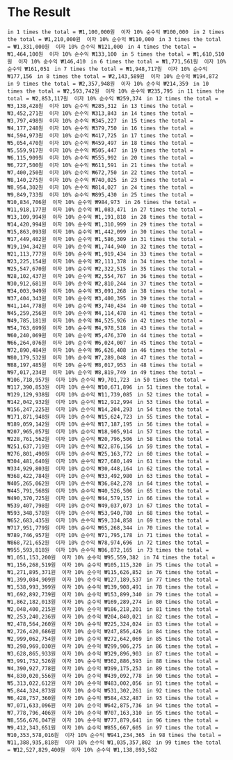 # The Result
```in 1 times the total = ₩1,100,000원  이자 10% 순수익 ₩100,000 ```
```in 2 times the total = ₩1,210,000원  이자 10% 순수익 ₩110,000 ```
```in 3 times the total = ₩1,331,000원  이자 10% 순수익 ₩121,000 ```
```in 4 times the total = ₩1,464,100원  이자 10% 순수익 ₩133,100 ```
```in 5 times the total = ₩1,610,510원  이자 10% 순수익 ₩146,410 ```
```in 6 times the total = ₩1,771,561원  이자 10% 순수익 ₩161,051 ```
```in 7 times the total = ₩1,948,717원  이자 10% 순수익 ₩177,156 ```
```in 8 times the total = ₩2,143,589원  이자 10% 순수익 ₩194,872 ```
```in 9 times the total = ₩2,357,948원  이자 10% 순수익 ₩214,359 ```
```in 10 times the total = ₩2,593,742원  이자 10% 순수익 ₩235,795 ```
```in 11 times the total = ₩2,853,117원  이자 10% 순수익 ₩259,374 ```
```in 12 times the total = ₩3,138,428원  이자 10% 순수익 ₩285,312 ```
```in 13 times the total = ₩3,452,271원  이자 10% 순수익 ₩313,843 ```
```in 14 times the total = ₩3,797,498원  이자 10% 순수익 ₩345,227 ```
```in 15 times the total = ₩4,177,248원  이자 10% 순수익 ₩379,750 ```
```in 16 times the total = ₩4,594,973원  이자 10% 순수익 ₩417,725 ```
```in 17 times the total = ₩5,054,470원  이자 10% 순수익 ₩459,497 ```
```in 18 times the total = ₩5,559,917원  이자 10% 순수익 ₩505,447 ```
```in 19 times the total = ₩6,115,909원  이자 10% 순수익 ₩555,992 ```
```in 20 times the total = ₩6,727,500원  이자 10% 순수익 ₩611,591 ```
```in 21 times the total = ₩7,400,250원  이자 10% 순수익 ₩672,750 ```
```in 22 times the total = ₩8,140,275원  이자 10% 순수익 ₩740,025 ```
```in 23 times the total = ₩8,954,302원  이자 10% 순수익 ₩814,027 ```
```in 24 times the total = ₩9,849,733원  이자 10% 순수익 ₩895,430 ```
```in 25 times the total = ₩10,834,706원  이자 10% 순수익 ₩984,973 ```
```in 26 times the total = ₩11,918,177원  이자 10% 순수익 ₩1,083,471 ```
```in 27 times the total = ₩13,109,994원  이자 10% 순수익 ₩1,191,818 ```
```in 28 times the total = ₩14,420,994원  이자 10% 순수익 ₩1,310,999 ```
```in 29 times the total = ₩15,863,093원  이자 10% 순수익 ₩1,442,099 ```
```in 30 times the total = ₩17,449,402원  이자 10% 순수익 ₩1,586,309 ```
```in 31 times the total = ₩19,194,342원  이자 10% 순수익 ₩1,744,940 ```
```in 32 times the total = ₩21,113,777원  이자 10% 순수익 ₩1,919,434 ```
```in 33 times the total = ₩23,225,154원  이자 10% 순수익 ₩2,111,378 ```
```in 34 times the total = ₩25,547,670원  이자 10% 순수익 ₩2,322,515 ```
```in 35 times the total = ₩28,102,437원  이자 10% 순수익 ₩2,554,767 ```
```in 36 times the total = ₩30,912,681원  이자 10% 순수익 ₩2,810,244 ```
```in 37 times the total = ₩34,003,949원  이자 10% 순수익 ₩3,091,268 ```
```in 38 times the total = ₩37,404,343원  이자 10% 순수익 ₩3,400,395 ```
```in 39 times the total = ₩41,144,778원  이자 10% 순수익 ₩3,740,434 ```
```in 40 times the total = ₩45,259,256원  이자 10% 순수익 ₩4,114,478 ```
```in 41 times the total = ₩49,785,181원  이자 10% 순수익 ₩4,525,926 ```
```in 42 times the total = ₩54,763,699원  이자 10% 순수익 ₩4,978,518 ```
```in 43 times the total = ₩60,240,069원  이자 10% 순수익 ₩5,476,370 ```
```in 44 times the total = ₩66,264,076원  이자 10% 순수익 ₩6,024,007 ```
```in 45 times the total = ₩72,890,484원  이자 10% 순수익 ₩6,626,408 ```
```in 46 times the total = ₩80,179,532원  이자 10% 순수익 ₩7,289,048 ```
```in 47 times the total = ₩88,197,485원  이자 10% 순수익 ₩8,017,953 ```
```in 48 times the total = ₩97,017,234원  이자 10% 순수익 ₩8,819,749 ```
```in 49 times the total = ₩106,718,957원  이자 10% 순수익 ₩9,701,723 ```
```in 50 times the total = ₩117,390,853원  이자 10% 순수익 ₩10,671,896 ```
```in 51 times the total = ₩129,129,938원  이자 10% 순수익 ₩11,739,085 ```
```in 52 times the total = ₩142,042,932원  이자 10% 순수익 ₩12,912,994 ```
```in 53 times the total = ₩156,247,225원  이자 10% 순수익 ₩14,204,293 ```
```in 54 times the total = ₩171,871,948원  이자 10% 순수익 ₩15,624,723 ```
```in 55 times the total = ₩189,059,142원  이자 10% 순수익 ₩17,187,195 ```
```in 56 times the total = ₩207,965,057원  이자 10% 순수익 ₩18,905,914 ```
```in 57 times the total = ₩228,761,562원  이자 10% 순수익 ₩20,796,506 ```
```in 58 times the total = ₩251,637,719원  이자 10% 순수익 ₩22,876,156 ```
```in 59 times the total = ₩276,801,490원  이자 10% 순수익 ₩25,163,772 ```
```in 60 times the total = ₩304,481,640원  이자 10% 순수익 ₩27,680,149 ```
```in 61 times the total = ₩334,929,803원  이자 10% 순수익 ₩30,448,164 ```
```in 62 times the total = ₩368,422,784원  이자 10% 순수익 ₩33,492,980 ```
```in 63 times the total = ₩405,265,062원  이자 10% 순수익 ₩36,842,278 ```
```in 64 times the total = ₩445,791,568원  이자 10% 순수익 ₩40,526,506 ```
```in 65 times the total = ₩490,370,725원  이자 10% 순수익 ₩44,579,157 ```
```in 66 times the total = ₩539,407,798원  이자 10% 순수익 ₩49,037,073 ```
```in 67 times the total = ₩593,348,578원  이자 10% 순수익 ₩53,940,780 ```
```in 68 times the total = ₩652,683,435원  이자 10% 순수익 ₩59,334,858 ```
```in 69 times the total = ₩717,951,779원  이자 10% 순수익 ₩65,268,344 ```
```in 70 times the total = ₩789,746,957원  이자 10% 순수익 ₩71,795,178 ```
```in 71 times the total = ₩868,721,652원  이자 10% 순수익 ₩78,974,696 ```
```in 72 times the total = ₩955,593,818원  이자 10% 순수익 ₩86,872,165 ```
```in 73 times the total = ₩1,051,153,200원  이자 10% 순수익 ₩95,559,382 ```
```in 74 times the total = ₩1,156,268,519원  이자 10% 순수익 ₩105,115,320 ```
```in 75 times the total = ₩1,271,895,371원  이자 10% 순수익 ₩115,626,852 ```
```in 76 times the total = ₩1,399,084,909원  이자 10% 순수익 ₩127,189,537 ```
```in 77 times the total = ₩1,538,993,399원  이자 10% 순수익 ₩139,908,491 ```
```in 78 times the total = ₩1,692,892,739원  이자 10% 순수익 ₩153,899,340 ```
```in 79 times the total = ₩1,862,182,013원  이자 10% 순수익 ₩169,289,274 ```
```in 80 times the total = ₩2,048,400,215원  이자 10% 순수익 ₩186,218,201 ```
```in 81 times the total = ₩2,253,240,236원  이자 10% 순수익 ₩204,840,021 ```
```in 82 times the total = ₩2,478,564,260원  이자 10% 순수익 ₩225,324,024 ```
```in 83 times the total = ₩2,726,420,686원  이자 10% 순수익 ₩247,856,426 ```
```in 84 times the total = ₩2,999,062,754원  이자 10% 순수익 ₩272,642,069 ```
```in 85 times the total = ₩3,298,969,030원  이자 10% 순수익 ₩299,906,275 ```
```in 86 times the total = ₩3,628,865,933원  이자 10% 순수익 ₩329,896,903 ```
```in 87 times the total = ₩3,991,752,526원  이자 10% 순수익 ₩362,886,593 ```
```in 88 times the total = ₩4,390,927,778원  이자 10% 순수익 ₩399,175,253 ```
```in 89 times the total = ₩4,830,020,556원  이자 10% 순수익 ₩439,092,778 ```
```in 90 times the total = ₩5,313,022,612원  이자 10% 순수익 ₩483,002,056 ```
```in 91 times the total = ₩5,844,324,873원  이자 10% 순수익 ₩531,302,261 ```
```in 92 times the total = ₩6,428,757,360원  이자 10% 순수익 ₩584,432,487 ```
```in 93 times the total = ₩7,071,633,096원  이자 10% 순수익 ₩642,875,736 ```
```in 94 times the total = ₩7,778,796,406원  이자 10% 순수익 ₩707,163,310 ```
```in 95 times the total = ₩8,556,676,047원  이자 10% 순수익 ₩777,879,641 ```
```in 96 times the total = ₩9,412,343,651원  이자 10% 순수익 ₩855,667,605 ```
```in 97 times the total = ₩10,353,578,016원  이자 10% 순수익 ₩941,234,365 ```
```in 98 times the total = ₩11,388,935,818원  이자 10% 순수익 ₩1,035,357,802 ```
```in 99 times the total = ₩12,527,829,400원  이자 10% 순수익 ₩1,138,893,582 ```
